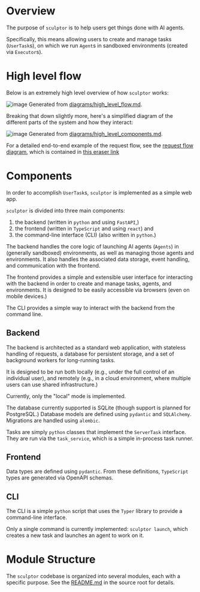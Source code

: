 # Overview

The purpose of `sculptor` is to help users get things done with AI agents.

Specifically, this means allowing users to create and manage tasks (`UserTask`s),
on which we run `Agent`s in sandboxed environments (created via `Executor`s).

# High level flow

Below is an extremely high level overview of how `sculptor` works:

![image](https://i.postimg.cc/1XGR8HWN/image.png)
Generated from [diagrams/high_level_flow.md](diagrams/high_level_flow.md).

Breaking that down slightly more, here's a simplified diagram of the different parts of the system and how they interact:

![image](https://i.postimg.cc/5yYvTZ2W/image.png)
Generated from [diagrams/high_level_components.md](diagrams/high_level_components.md).

For a detailed end-to-end example of the request flow, see the [request flow diagram](diagrams/request_flow.md),
which is contained in [this eraser link](https://app.eraser.io/workspace/QJkmIoqQ9K2qjLBZIXbo)

# Components

In order to accomplish `UserTask`s, `sculptor` is implemented as a simple web app.

`sculptor` is divided into three main components:
1. the backend (written in `python` and using `FastAPI`,)
1. the frontend (written in `TypeScript` and using `react`) and
1. the command-line interface (CLI) (also written in `python`.)

The backend handles the core logic of launching AI agents (`Agents`) in (generally sandboxed) environments,
as well as managing those agents and environments.
It also handles the associated data storage, event handling, and communication with the frontend.

The frontend provides a simple and extensible user interface
for interacting with the backend in order to create and manage tasks, agents, and environments.
It is designed to be easily accessible via browsers (even on mobile devices.)

The CLI provides a simple way to interact with the backend from the command line.

## Backend

The backend is architected as a standard web application,
with stateless handling of requests, a database for persistent storage, and a set of background workers for long-running tasks.

It is designed to be run both locally (e.g., under the full control of an individual user),
and remotely (e.g., in a cloud environment, where multiple users can use shared infrastructure.)

Currently, only the "local" mode is implemented.

The database currently supported is SQLite (though support is planned for PostgreSQL.)
Database models are defined using `pydantic` and `SQLAlchemy`.
Migrations are handled using `alembic`.

Tasks are simply `python` classes that implement the `ServerTask` interface.
They are run via the `task_service`, which is a simple in-process task runner.

## Frontend

Data types are defined using `pydantic`.
From these definitions, `TypeScript` types are generated via OpenAPI schemas.

## CLI

The CLI is a simple `python` script that uses the `Typer` library to provide a command-line interface.

Only a single command is currently implemented: `sculptor launch`,
which creates a new task and launches an agent to work on it.

# Module Structure

The `sculptor` codebase is organized into several modules, each with a specific purpose.
See the [README.md](sculptor/README.md) in the source root for details.
